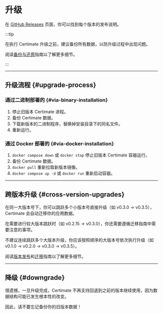 ﻿# 升级

在 [GitHub Releases](https://github.com/usual2970/certimate/releases) 页面，你可以找到每个版本的发布说明。

:::tip

在执行 Certimate 升级之前，建议备份所有数据，以防升级过程中出现问题。

阅读[备份与还原](./backup)指南以了解更多细节。

:::

---

## 升级流程 {#upgrade-process}

### 通过二进制部署的 {#via-binary-installation}

1. 停止旧版本 Certimate 进程。
2. 备份 Certimate 数据。
3. 下载新版本的二进制程序，替换掉安装目录下的同名文件。
4. 重新运行。

### 通过 Docker 部署的 {#via-docker-installation}

1. `docker compose down` 或 `docker stop` 停止旧版本 Certimate 容器运行。
2. 备份 Certimate 数据。
3. `docker pull` 重新拉取新版本镜像。
4. `docker compose up -d` 或 `docker run` 重新启动容器。

---

## 跨版本升级 {#cross-version-upgrades}

在同一大版本号下，你可以跳跃多个小版本号直接升级（如 v0.3.0 → v0.3.5），Certimate 会自动迁移你的应用数据。

在需要进行较大版本跳跃时（如 v0.2.15 → v0.3.0），你还需要遵循迁移指南中需要注意的事项。

不建议连续跳跃多个大版本升级，你应该按照顺序的大版本号依次执行升级（如 v0.1.0 → v0.2.0 → v0.3.0 → v0.3.5）。

阅读[版本发布](../about/releases)和[迁移](../migrations)指南以了解更多细节。

---

## 降级 {#downgrade}

很遗憾，一旦升级完成，Certimate 不再支持回退到之前的版本继续使用，因为数据结构可能已发生根本性的改变。

因此，请不要忘记备份你的旧版本数据！
